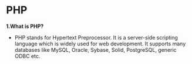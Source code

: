 # PHP

**1.What is PHP?**
- PHP stands for Hypertext Preprocessor. It is a server-side scripting language which is widely used for web development. It supports many databases like MySQL, Oracle, Sybase, Solid, PostgreSQL, generic ODBC etc.
